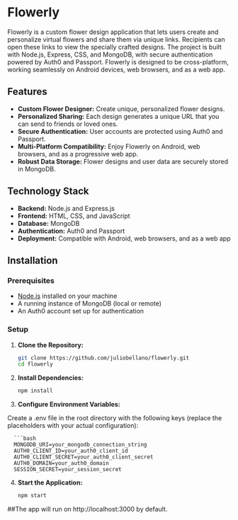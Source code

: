 # Flowerly

Flowerly is a custom flower design application that lets users create and personalize virtual flowers and share them via unique links. Recipients can open these links to view the specially crafted designs. The project is built with Node.js, Express, CSS, and MongoDB, with secure authentication powered by Auth0 and Passport. Flowerly is designed to be cross-platform, working seamlessly on Android devices, web browsers, and as a web app.

## Features

- **Custom Flower Designer:** Create unique, personalized flower designs.
- **Personalized Sharing:** Each design generates a unique URL that you can send to friends or loved ones.
- **Secure Authentication:** User accounts are protected using Auth0 and Passport.
- **Multi-Platform Compatibility:** Enjoy Flowerly on Android, web browsers, and as a progressive web app.
- **Robust Data Storage:** Flower designs and user data are securely stored in MongoDB.

## Technology Stack

- **Backend:** Node.js and Express.js
- **Frontend:** HTML, CSS, and JavaScript
- **Database:** MongoDB
- **Authentication:** Auth0 and Passport
- **Deployment:** Compatible with Android, web browsers, and as a web app

## Installation

### Prerequisites

- [Node.js](https://nodejs.org/en/) installed on your machine
- A running instance of MongoDB (local or remote)
- An Auth0 account set up for authentication

### Setup

1. **Clone the Repository:**

   ```bash
   git clone https://github.com/juliobellano/flowerly.git
   cd flowerly
   
2. **Install Dependencies:**

     ```bash
     npm install

3. **Configure Environment Variables:**

  Create a .env file in the root directory with the following keys (replace the placeholders with your actual configuration):
  
      ```bash
      MONGODB_URI=your_mongodb_connection_string
      AUTH0_CLIENT_ID=your_auth0_client_id
      AUTH0_CLIENT_SECRET=your_auth0_client_secret
      AUTH0_DOMAIN=your_auth0_domain
      SESSION_SECRET=your_session_secret


4. **Start the Application:**

      ```bash
      npm start

##The app will run on http://localhost:3000 by default.


